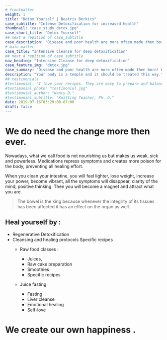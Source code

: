 ```yaml
---
# frontmatter
weight: 1
title: "Detox Yourself | Beatrix Berkics"
case_subtitle: "Intense Detoxification for increased health"
thumbnail: "case_study_detox.jpg"
case_short_title: "Detox Yourself" 
## next a repition of case_subtitle
case_description: "Disease and poor health are more often made then born! Wrong diet, wrong thinking, stress etc. But we are responsible for our health, no one else. Take your health in your hand. Change your way of thinking and what you put into your body."
# main matter
case_title: "Intensive Cleanse for deep detoxification"
## next a repition of case_subtitle
nav_heading: "Intensive Cleanse for deep detoxification"
case_feature_img: "detox.jpg"
case_summary: "Disease and poor health are more often made then born! Wrong diet, wrong thinking, stress etc. But we are responsible for our health, no one else. Take your health in your hand. Change your way of thinking and what you put into your body."
description: "Your body is a temple and it should be treated this way."
## testimonials
#testimonial: "I love your recipes. They are easy to prepare and balanced with good nutrition. I feel great and I sleep so well. I have lost 3 pounds without effort. This was the jumpstart I needed and the community to keep me accountable and connected. " 
#testimonial_photo: "testimonial.jpg"
#testimonial_author: "Nancy D."
#testimonial_subtitle: "Knitting Teacher, Ph. D."
date: 2019-07-16T03:29:08-07:00
draft: false
---
```


# We do need the change more then ever. 
Nowadays, what we call food is not nourishing us but makes us weak, sick and powerless. Medications repress symptoms and creates more poison for the body, preventing all healing effort.

When you clean your intestine, you will feel lighter, lose weight, increase your power, become vibrant, all the symptoms will disappear, clarity of the mind, positive thinking. Then you will become a magnet and attract what you are.

> The bowel is the king because whenever the integrity of its tissues has been affected it has an effect on the organ as well.

## Heal yourself by :

- Regenerative Detoxification
- Cleansing and healing protocols Specific recipes
    - Raw food classes :
        - Juices,
        - Raw cake preparation
        - Smoothies
        - Specific recipes

    - Juice fasting
        - Fasting
        - Liver cleanse
        - Emotional healing
        - Self-love

#  We create our own happiness .